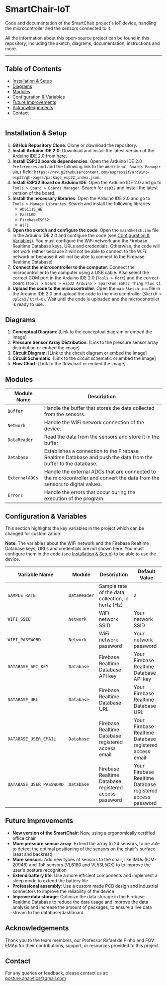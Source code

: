 # SmartChair-IoT

Code and documentation of the SmartChair project's IoT device, handling the microcontroller and the sensors connected to it.

All the information about this open-source project can be found in this repository, including the sketch, diagrams, documentation, instructions and more.

---

## Table of Contents

- [Installation & Setup](#installation--setup)
- [Diagrams](#diagrams)
- [Modules](#modules)
- [Configuration & Variables](#configuration--variables)
- [Future Improvements](#future-improvements)
- [Acknowledgements](#acknowledgements)
- [Contact](#contact)

---

## Installation & Setup

1. **GitHub Repository Clone**: Clone or download the repository.
2. **Install Arduino IDE 2.0**: Download and install the latest version of the Arduino IDE 2.0 from [here](https://www.arduino.cc/en/software).
3. **Install ESP32 boards dependencies**: Open the Arduino IDE 2.0 `Preferences` and add the following link to the `Additional Boards Manager URLs` field: `https://raw.githubusercontent.com/espressif/arduino-esp32/gh-pages/package_esp32_index.json`.
3. **Install ESP32 Board on Arduino IDE**: Open the Arduino IDE 2.0 and go to `Tools > Board > Boards Manager`. Search for `esp32` and install the latest version of the board.
4. **Install the necessary libraries**: Open the Arduino IDE 2.0 and go to `Tools > Manage Libraries`. Search and install the following libraries:
    - `ADS1115_WE`
    - `FastLED`
    - `FirebaseESP32`
    - `WiFi`
5. **Open the sketch and configure the code**: Open the `mainSketch.ino` file in the Arduino IDE 2.0 and configure the code (see [Configuration & Variables](#configuration--variables)). You must configure the WiFi network and the Firebase Realtime Database keys, URLs and credentials. Otherwise, the code will not work (either because it will not be able to connect to the WiFi network or because it will not be able to connect to the Firebase Realtime Database)
6. **Connect the microcontroller to the computer**: Connect the microcontroller to the computer using a USB cable. Also select the correct COM port in the Arduino IDE 2.0 (`Tools > Port`) and the correct board (`Tools > Board > esp32 Arduino > SparkFun ESP32 Thing Plus C`).
7. **Upload the code to the microcontroller**: Open the `mainSketch.ino` file in the Arduino IDE 2.0 and upload the code to the microcontroller (`Sketch > Upload` / `Ctrl+U`). Wait until the code is uploaded and the microcontroller is ready to use.

## Diagrams

1. **Conceptual Diagram**: [Link to the conceptual diagram or embed the image]
2. **Pressure Sensor Array Distribution**: [Link to the pressure sensor array distribution or embed the image]
3. **Circuit Diagram**: [Link to the circuit diagram or embed the image]
4. **Circuit Schematic**: [Link to the circuit schematic or embed the image]
5. **Flow Chart**: [Link to the flowchart or embed the image]

## Modules

| Module Name | Description |
|-------------|-------------|
| `Buffer` | Handle the buffer that stores the data collected from the sensors. |
| `Network` | Handle the WiFi network connection of the device. |
| `DataReader` | Read the data from the sensors and store it in the buffer. |
| `Database` | Establishes a connection to the Firebase Realtime Database and push the data from the buffer to the database. |
| `ExternalADCs` | Handle the external ADCs that are connected to the microcontroller and convert the data from the sensors to digital values. |
| `Errors` | Handle the errors that occur during the execution of the program. | 

## Configuration & Variables

This section highlights the key variables in the project which can be changed for customization.

**Note**: The variables about the WiFi network and the Firebase Realtime Database keys, URLs and credentials are not shown here. You must configure them in the code (see [Installation & Setup](#installation--setup)) to be able to use the device.

| Variable Name | Module | Description | Default Value |
|---------------|---------------|-------------|---------------|
| `SAMPLE_RATE`  | `DataReader` | Sample rate of the data collection, in hertz (Hz) | `2` |
| `WIFI_SSID`  | `Network` | WiFi network SSID | Your network SSID |
| `WIFI_PASSWORD`  | `Network` | WiFi network password | Your network password|
| `DATABASE_API_KEY`  | `Database` | Firebase Realtime Database API key | Your Firebase Realtime Database API key |
| `DATABASE_URL`  | `Database` | Firebase Realtime Database URL | Your Firebase Realtime Database URL |
| `DATABASE_USER_EMAIL`  | `Database` | Firebase Realtime Database registered access email | Your Firebase Realtime Database registered access email |
| `DATABASE_USER_PASSWORD`  | `Database` | Firebase Realtime Database registered access password | Your Firebase Realtime Database registered access password |

## Future Improvements

- **New version of the SmartChair**: Now, using a ergonomically certified office chair
- **More pressure sensor array**: Extend the array to 24 sensors, to be able to detect the optimal positioning of the sensors on the chair's surface (seat and backrest)
- **More sensors**: Add new types of sensors to the chair, like IMUs (ICM-20948) and ToF sensors (VL6180 and VL53L5CX) to to improve the user's posture recognition
- **Extend battery life**: Use a more efficient components and implement a sleep mode to extend the battery life
- **Professional assembly**: Use a custom made PCB design and industrial connectors to improve the reliability of the device
- **Improve data storage**: Optimize the data storage in the Firebase Realtime Database to reduce the data usage and improve the data analysis and increase the amount of packages, to ensure a live data stream to the database/dashboard

## Acknowledgements

Thank you to the team members, our Professor Rafael de Pinho  and FGV EMAp for their contributions, support, or resources provided to this project.

## Contact

For any queries or feedback, please contact us at: posture.analytics@gmail.com
